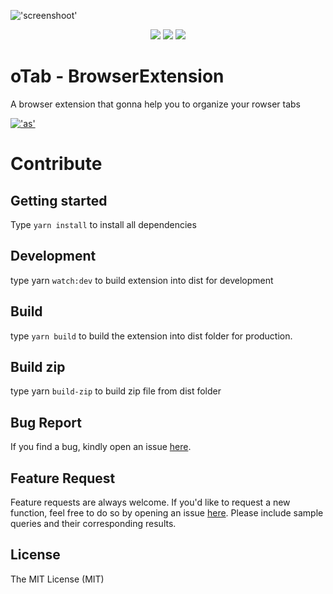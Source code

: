 !['screenshoot'](https://res.cloudinary.com/kholid060/image/upload/v1586230021/Primary_okaqvp.png)

<p align="center">
<img src="https://img.shields.io/amo/v/otab">
<img src="https://img.shields.io/github/issues/WinTenDev/oTab-BrowserExtension">
<img src="https://img.shields.io/github/license/WinTenDev/oTab-BrowserExtension"
</p>

# oTab - BrowserExtension

A browser extension that gonna help you to organize your rowser tabs

[!['as'](https://extensionworkshop.com/assets/77ca79-91ea38a24305d30ee5f9b27e889b798dbaa23dcb08b55b5670d192a7171a001b.png)](https://addons.mozilla.org/en-US/firefox/addon/otab/)

# Contribute

## Getting started

Type `yarn install` to install all dependencies

## Development

type yarn `watch:dev` to build extension into dist for development

## Build

type `yarn build` to build the extension into dist folder for production.

## Build zip

type yarn `build-zip` to build zip file from dist folder

## Bug Report

If you find a bug, kindly open an issue [here](https://github.com/WinTenDev/oTab-BrowserExtension/issues/new).

## Feature Request

Feature requests are always welcome. If you'd like to request a new function, feel free to do so by opening an issue [here](https://github.com/WinTenDev/oTab-BrowserExtension/issues/new). Please include sample queries and their corresponding results.

## License

The MIT License (MIT)

